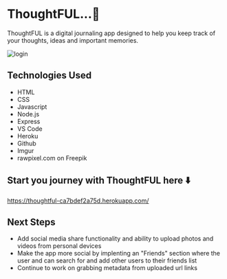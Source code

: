 # ThoughtFUL...💬

ThoughtFUL is a digital journaling app designed to help you keep track of your thoughts, ideas and important memories.

![login](https://imgur.com/F1AltUO.jpeg)

## Technologies Used
* HTML
* CSS
* Javascript
* Node.js
* Express
* VS Code
* Heroku
* Github
* Imgur
* rawpixel.com on Freepik

## Start you journey with ThoughtFUL here ⬇️

https://thoughtful-ca7bdef2a75d.herokuapp.com/


## Next Steps
* Add social media share functionality and ability to upload photos and videos from personal devices
* Make the app more social by implenting an "Friends" section where the user and can search for and add other users to their friends list
* Continue to work on grabbing metadata from uploaded url links 
